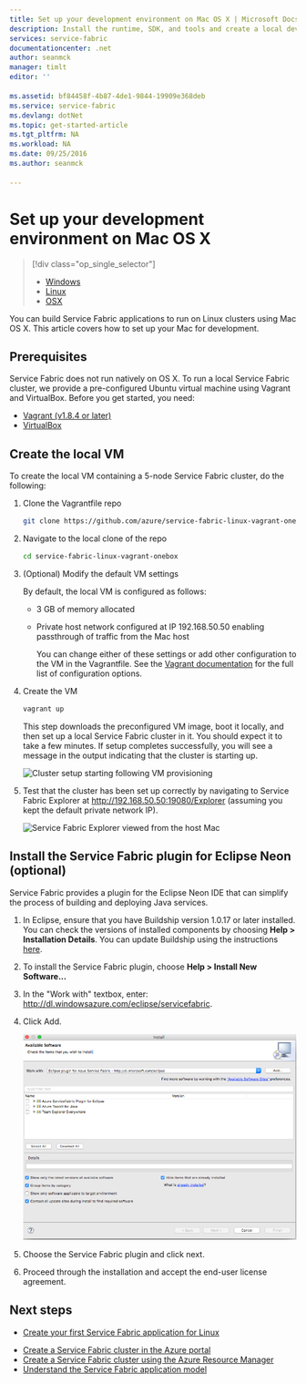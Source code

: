```yaml
---
title: Set up your development environment on Mac OS X | Microsoft Docs
description: Install the runtime, SDK, and tools and create a local development cluster. After completing this setup, you will be ready to build applications on Mac OS X.
services: service-fabric
documentationcenter: .net
author: seanmck
manager: timlt
editor: ''

ms.assetid: bf84458f-4b87-4de1-9844-19909e368deb
ms.service: service-fabric
ms.devlang: dotNet
ms.topic: get-started-article
ms.tgt_pltfrm: NA
ms.workload: NA
ms.date: 09/25/2016
ms.author: seanmck

---
```

# Set up your development environment on Mac OS X
> [!div class="op_single_selector"]
> * [Windows](service-fabric-get-started.md) 
> * [Linux](service-fabric-get-started-linux.md)
> * [OSX](service-fabric-get-started-mac.md)
> 
>  

You can build Service Fabric applications to run on Linux clusters using Mac OS X. This article covers how to set up your Mac for development.

## Prerequisites
Service Fabric does not run natively on OS X. To run a local Service Fabric cluster, we provide a pre-configured Ubuntu virtual machine using Vagrant and VirtualBox. Before you get started, you need:

* [Vagrant (v1.8.4 or later)](https://www.vagrantup.com/downloads.html)
* [VirtualBox](http://www.virtualbox.org/wiki/Downloads)

## Create the local VM
To create the local VM containing a 5-node Service Fabric cluster, do the following:

1. Clone the Vagrantfile repo
   
    ```bash
    git clone https://github.com/azure/service-fabric-linux-vagrant-onebox.git
    ```
2. Navigate to the local clone of the repo
   
    ```bash
    cd service-fabric-linux-vagrant-onebox
    ```
3. (Optional) Modify the default VM settings
   
    By default, the local VM is configured as follows:
   
   * 3 GB of memory allocated
   * Private host network configured at IP 192.168.50.50 enabling passthrough of traffic from the Mac host
     
     You can change either of these settings or add other configuration to the VM in the Vagrantfile. See the [Vagrant documentation](http://www.vagrantup.com/docs) for the full list of configuration options.
4. Create the VM
   
    ```bash
    vagrant up
    ```
   
    This step downloads the preconfigured VM image, boot it locally, and then set up a local Service Fabric cluster in it. You should expect it to take a few minutes. If setup completes successfully, you will see a message in the output indicating that the cluster is starting up.
   
    ![Cluster setup starting following VM provisioning][cluster-setup-script]
5. Test that the cluster has been set up correctly by navigating to Service Fabric Explorer at http://192.168.50.50:19080/Explorer (assuming you kept the default private network IP).
   
    ![Service Fabric Explorer viewed from the host Mac][sfx-mac]

## Install the Service Fabric plugin for Eclipse Neon (optional)
Service Fabric provides a plugin for the Eclipse Neon IDE that can simplify the process of building and deploying Java services.

1. In Eclipse, ensure that you have Buildship version 1.0.17 or later installed. You can check the versions of installed components by choosing **Help > Installation Details**. You can update Buildship using the instructions [here][buildship-update].
2. To install the Service Fabric plugin, choose **Help > Install New Software...**
3. In the "Work with" textbox, enter: http://dl.windowsazure.com/eclipse/servicefabric.
4. Click Add.
   
    ![Eclipse Neon plugin for Service Fabric][sf-eclipse-plugin-install]
5. Choose the Service Fabric plugin and click next.
6. Proceed through the installation and accept the end-user license agreement.

## Next steps
* [Create your first Service Fabric application for Linux](service-fabric-create-your-first-linux-application-with-java.md)

<!-- Links -->

* [Create a Service Fabric cluster in the Azure portal](service-fabric-cluster-creation-via-portal.md)
* [Create a Service Fabric cluster using the Azure Resource Manager](service-fabric-cluster-creation-via-arm.md)
* [Understand the Service Fabric application model](service-fabric-application-model.md)

<!-- Images -->
[cluster-setup-script]: ./media/service-fabric-get-started-mac/cluster-setup-mac.png
[sfx-mac]: ./media/service-fabric-get-started-mac/sfx-mac.png
[sf-eclipse-plugin-install]: ./media/service-fabric-get-started-mac/sf-eclipse-plugin-install.png
[buildship-update]: https://projects.eclipse.org/projects/tools.buildship
